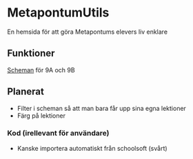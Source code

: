# MetapontumUtils

 En hemsida för att göra Metapontums elevers liv enklare

## Funktioner

 [Scheman](schedule) för 9A och 9B

## Planerat

- Filter i scheman så att man bara får upp sina egna lektioner
- Färg på lektioner

### Kod (irellevant för användare)

- Kanske importera automatiskt från schoolsoft (svårt)
